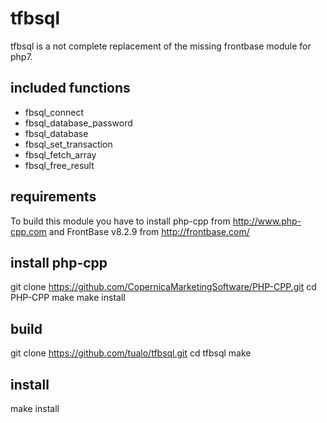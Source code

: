 # tfbsql

tfbsql is a not complete replacement of the missing frontbase module for php7.

## included functions

  * fbsql_connect
  * fbsql_database_password
  * fbsql_database
  * fbsql_set_transaction
  * fbsql_fetch_array
  * fbsql_free_result

## requirements

  To build this module you have to install php-cpp from http://www.php-cpp.com
  and FrontBase v8.2.9 from http://frontbase.com/

## install php-cpp

  git clone https://github.com/CopernicaMarketingSoftware/PHP-CPP.git
  cd PHP-CPP
  make
  make install


## build


  git clone https://github.com/tualo/tfbsql.git
  cd tfbsql
  make

## install

  make install
